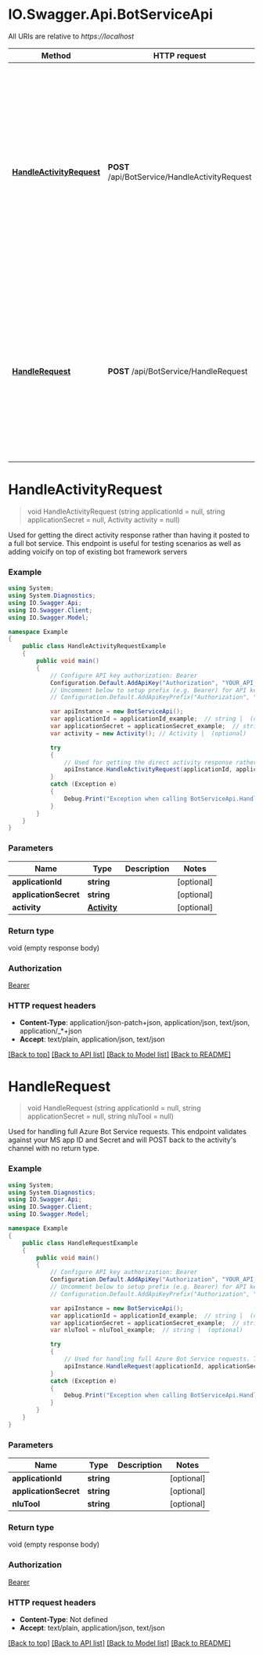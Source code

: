# IO.Swagger.Api.BotServiceApi

All URIs are relative to *https://localhost*

Method | HTTP request | Description
------------- | ------------- | -------------
[**HandleActivityRequest**](BotServiceApi.md#handleactivityrequest) | **POST** /api/BotService/HandleActivityRequest | Used for getting the direct activity response rather than having it posted to a full bot service.  This endpoint is useful for testing scenarios as well as adding voicify on top of existing bot framework  servers
[**HandleRequest**](BotServiceApi.md#handlerequest) | **POST** /api/BotService/HandleRequest | Used for handling full Azure Bot Service requests. This endpoint validates against your MS app ID and Secret and will POST back to the activity&#39;s channel with no return type.


<a name="handleactivityrequest"></a>
# **HandleActivityRequest**
> void HandleActivityRequest (string applicationId = null, string applicationSecret = null, Activity activity = null)

Used for getting the direct activity response rather than having it posted to a full bot service.  This endpoint is useful for testing scenarios as well as adding voicify on top of existing bot framework  servers

### Example
```csharp
using System;
using System.Diagnostics;
using IO.Swagger.Api;
using IO.Swagger.Client;
using IO.Swagger.Model;

namespace Example
{
    public class HandleActivityRequestExample
    {
        public void main()
        {
            // Configure API key authorization: Bearer
            Configuration.Default.AddApiKey("Authorization", "YOUR_API_KEY");
            // Uncomment below to setup prefix (e.g. Bearer) for API key, if needed
            // Configuration.Default.AddApiKeyPrefix("Authorization", "Bearer");

            var apiInstance = new BotServiceApi();
            var applicationId = applicationId_example;  // string |  (optional) 
            var applicationSecret = applicationSecret_example;  // string |  (optional) 
            var activity = new Activity(); // Activity |  (optional) 

            try
            {
                // Used for getting the direct activity response rather than having it posted to a full bot service.  This endpoint is useful for testing scenarios as well as adding voicify on top of existing bot framework  servers
                apiInstance.HandleActivityRequest(applicationId, applicationSecret, activity);
            }
            catch (Exception e)
            {
                Debug.Print("Exception when calling BotServiceApi.HandleActivityRequest: " + e.Message );
            }
        }
    }
}
```

### Parameters

Name | Type | Description  | Notes
------------- | ------------- | ------------- | -------------
 **applicationId** | **string**|  | [optional] 
 **applicationSecret** | **string**|  | [optional] 
 **activity** | [**Activity**](Activity.md)|  | [optional] 

### Return type

void (empty response body)

### Authorization

[Bearer](../README.md#Bearer)

### HTTP request headers

 - **Content-Type**: application/json-patch+json, application/json, text/json, application/_*+json
 - **Accept**: text/plain, application/json, text/json

[[Back to top]](#) [[Back to API list]](../README.md#documentation-for-api-endpoints) [[Back to Model list]](../README.md#documentation-for-models) [[Back to README]](../README.md)

<a name="handlerequest"></a>
# **HandleRequest**
> void HandleRequest (string applicationId = null, string applicationSecret = null, string nluTool = null)

Used for handling full Azure Bot Service requests. This endpoint validates against your MS app ID and Secret and will POST back to the activity's channel with no return type.

### Example
```csharp
using System;
using System.Diagnostics;
using IO.Swagger.Api;
using IO.Swagger.Client;
using IO.Swagger.Model;

namespace Example
{
    public class HandleRequestExample
    {
        public void main()
        {
            // Configure API key authorization: Bearer
            Configuration.Default.AddApiKey("Authorization", "YOUR_API_KEY");
            // Uncomment below to setup prefix (e.g. Bearer) for API key, if needed
            // Configuration.Default.AddApiKeyPrefix("Authorization", "Bearer");

            var apiInstance = new BotServiceApi();
            var applicationId = applicationId_example;  // string |  (optional) 
            var applicationSecret = applicationSecret_example;  // string |  (optional) 
            var nluTool = nluTool_example;  // string |  (optional) 

            try
            {
                // Used for handling full Azure Bot Service requests. This endpoint validates against your MS app ID and Secret and will POST back to the activity's channel with no return type.
                apiInstance.HandleRequest(applicationId, applicationSecret, nluTool);
            }
            catch (Exception e)
            {
                Debug.Print("Exception when calling BotServiceApi.HandleRequest: " + e.Message );
            }
        }
    }
}
```

### Parameters

Name | Type | Description  | Notes
------------- | ------------- | ------------- | -------------
 **applicationId** | **string**|  | [optional] 
 **applicationSecret** | **string**|  | [optional] 
 **nluTool** | **string**|  | [optional] 

### Return type

void (empty response body)

### Authorization

[Bearer](../README.md#Bearer)

### HTTP request headers

 - **Content-Type**: Not defined
 - **Accept**: text/plain, application/json, text/json

[[Back to top]](#) [[Back to API list]](../README.md#documentation-for-api-endpoints) [[Back to Model list]](../README.md#documentation-for-models) [[Back to README]](../README.md)

